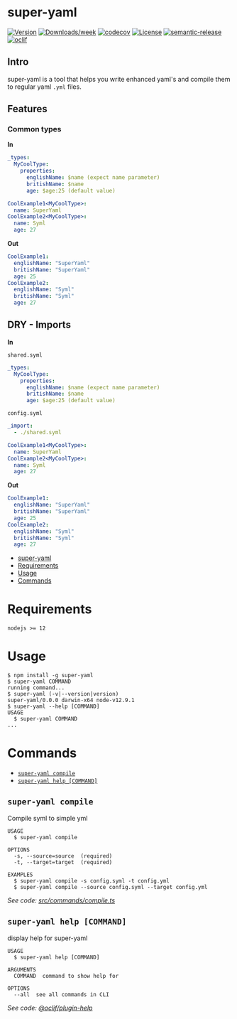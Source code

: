 # super-yaml

[![Version](https://img.shields.io/npm/v/super-yaml.svg)](https://npmjs.org/package/super-yaml)
[![Downloads/week](https://img.shields.io/npm/dw/super-yaml.svg)](https://npmjs.org/package/super-yaml)
[![codecov](https://codecov.io/gh/doriaviram/super-yaml/branch/master/graph/badge.svg?token=D2ZTCVDOX1)](https://codecov.io/gh/doriaviram/super-yaml)
[![License](https://img.shields.io/npm/l/super-yaml.svg)](https://github.com/doriaviram/super-yaml/blob/master/package.json)
[![semantic-release](https://img.shields.io/badge/%20%20%F0%9F%93%A6%F0%9F%9A%80-semantic--release-e10079.svg)](https://github.com/semantic-release/semantic-release)
[![oclif](https://img.shields.io/badge/cli-oclif-brightgreen.svg)](https://oclif.io)

## Intro

super-yaml is a tool that helps you write enhanced yaml's and compile them to regular yaml `.yml` files.

## Features

### Common types

**In**

```yaml
_types:
  MyCoolType:
    properties:
      englishName: $name (expect name parameter)
      britishName: $name
      age: $age:25 (default value)

CoolExample1<MyCoolType>:
  name: SuperYaml
CoolExample2<MyCoolType>:
  name: Syml
  age: 27
```

**Out**

```yaml
CoolExample1:
  englishName: "SuperYaml"
  britishName: "SuperYaml"
  age: 25
CoolExample2:
  englishName: "Syml"
  britishName: "Syml"
  age: 27
```

## DRY - Imports

**In**

`shared.syml`

```yaml
_types:
  MyCoolType:
    properties:
      englishName: $name (expect name parameter)
      britishName: $name
      age: $age:25 (default value)
```

`config.syml`

```yaml
_import:
  - ./shared.syml

CoolExample1<MyCoolType>:
  name: SuperYaml
CoolExample2<MyCoolType>:
  name: Syml
  age: 27
```

**Out**

```yaml
CoolExample1:
  englishName: "SuperYaml"
  britishName: "SuperYaml"
  age: 25
CoolExample2:
  englishName: "Syml"
  britishName: "Syml"
  age: 27
```

<!-- toc -->

- [super-yaml](#super-yaml)
- [Requirements](#requirements)
- [Usage](#usage)
- [Commands](#commands)
<!-- tocstop -->

# Requirements

`nodejs >= 12`

# Usage

<!-- usage -->

```sh-session
$ npm install -g super-yaml
$ super-yaml COMMAND
running command...
$ super-yaml (-v|--version|version)
super-yaml/0.0.0 darwin-x64 node-v12.9.1
$ super-yaml --help [COMMAND]
USAGE
  $ super-yaml COMMAND
...
```

<!-- usagestop -->

# Commands

<!-- commands -->

- [`super-yaml compile`](#super-yaml-compile)
- [`super-yaml help [COMMAND]`](#super-yaml-help-command)

## `super-yaml compile`

Compile syml to simple yml

```
USAGE
  $ super-yaml compile

OPTIONS
  -s, --source=source  (required)
  -t, --target=target  (required)

EXAMPLES
  $ super-yaml compile -s config.syml -t config.yml
  $ super-yaml compile --source config.syml --target config.yml
```

_See code: [src/commands/compile.ts](https://github.com/doriaviram/super-yaml/blob/v0.0.0/src/commands/compile.ts)_

## `super-yaml help [COMMAND]`

display help for super-yaml

```
USAGE
  $ super-yaml help [COMMAND]

ARGUMENTS
  COMMAND  command to show help for

OPTIONS
  --all  see all commands in CLI
```

_See code: [@oclif/plugin-help](https://github.com/oclif/plugin-help/blob/v3.2.2/src/commands/help.ts)_

<!-- commandsstop -->
